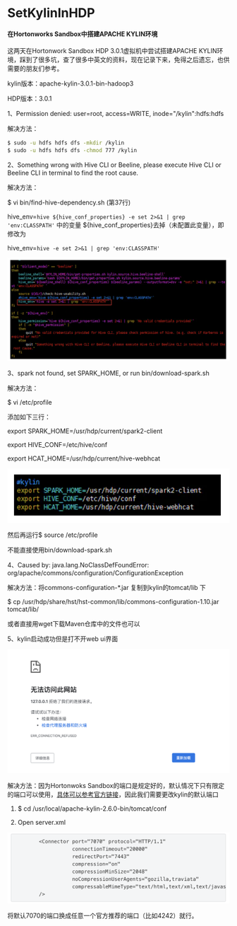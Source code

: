 # SetKylinInHDP

#### 在Hortonworks Sandbox中搭建APACHE KYLIN环境



这两天在Hortonwork Sandbox HDP 3.0.1虚拟机中尝试搭建APACHE KYLIN环境，踩到了很多坑，查了很多中英文的资料，现在记录下来，免得之后遗忘，也供需要的朋友们参考。



kylin版本：apache-kylin-3.0.1-bin-hadoop3

HDP版本：3.0.1



1、Permission denied: user=root, access=WRITE, inode="/kylin":hdfs:hdfs

解决方法：

```bash
$ sudo -u hdfs hdfs dfs -mkdir /kylin
$ sudo -u hdfs hdfs dfs -chmod 777 /kylin
```







2、Something wrong with Hive CLI or Beeline, please execute Hive CLI or Beeline CLI in terminal to find the root cause.

解决方法：

\$ vi bin/find-hive-dependency.sh (第37行)

hive_env=`hive ${hive_conf_properties} -e set 2>&1 | grep 'env:CLASSPATH'` 中的变量 ${hive_conf_properties}去掉（未配置此变量），即修改为

hive_env=`hive -e set 2>&1 | grep 'env:CLASSPATH'` 

![bug2](https://github.com/Jaimejourney/SetKylinInHDP/blob/master/pic/bug2.png)







3、spark not found, set SPARK_HOME, or run bin/download-spark.sh

解决方法：

$ vi /etc/profile

添加如下三行：

export SPARK_HOME=/usr/hdp/current/spark2-client

export HIVE_CONF=/etc/hive/conf

export HCAT_HOME=/usr/hdp/current/hive-webhcat



![bug3](https://github.com/Jaimejourney/SetKylinInHDP/blob/master/pic/bug3.png)

然后再运行$ source /etc/profile

不能直接使用bin/download-spark.sh







4、Caused by: java.lang.NoClassDefFoundError: org/apache/commons/configuration/ConfigurationException

解决方法：将commons-configuration-*.jar 复制到kylin的tomcat/lib 下

$ cp /usr/hdp/share/hst/hst-common/lib/commons-configuration-1.10.jar tomcat/lib/

或者直接用wget下载Maven仓库中的文件也可以







5、kylin启动成功但是打不开web ui界面

![bug5](https://github.com/Jaimejourney/SetKylinInHDP/blob/master/pic/bug5.png)

解决方法：因为Hortonwoks Sandbox的端口是规定好的，默认情况下只有限定的端口可以使用，[具体可以参考官方链接](https://www.cloudera.com/tutorials/hortonworks-sandbox-guide/3.html)，因此我们需要更改kylin的默认端口

1. $ cd /usr/local/apache-kylin-2.6.0-bin/tomcat/conf

2. Open server.xml

![bug51](https://github.com/Jaimejourney/SetKylinInHDP/blob/master/pic/bug51.png)

将默认7070的端口换成任意一个官方推荐的端口（比如4242）就行。